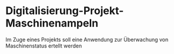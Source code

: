 # Digitalisierung-Projekt-Maschinenampeln
Im Zuge eines Projekts soll eine Anwendung zur Überwachung von Maschinenstatus ertellt werden
